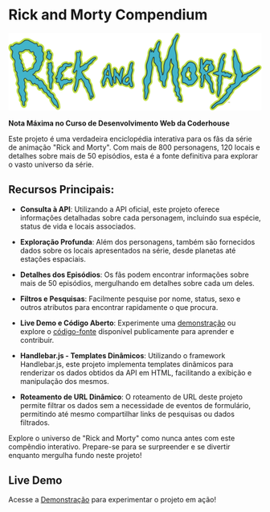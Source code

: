# Rick and Morty Compendium

![Rick and Morty Logo](./assets/images/logo.svg)

**Nota Máxima no Curso de Desenvolvimento Web da Coderhouse**

Este projeto é uma verdadeira enciclopédia interativa para os fãs da série de animação "Rick and Morty". Com mais de 800 personagens, 120 locais e detalhes sobre mais de 50 episódios, esta é a fonte definitiva para explorar o vasto universo da série.

## Recursos Principais:

- **Consulta à API**: Utilizando a API oficial, este projeto oferece informações detalhadas sobre cada personagem, incluindo sua espécie, status de vida e locais associados.
  
- **Exploração Profunda**: Além dos personagens, também são fornecidos dados sobre os locais apresentados na série, desde planetas até estações espaciais.

- **Detalhes dos Episódios**: Os fãs podem encontrar informações sobre mais de 50 episódios, mergulhando em detalhes sobre cada um deles.

- **Filtros e Pesquisas**: Facilmente pesquise por nome, status, sexo e outros atributos para encontrar rapidamente o que procura.

- **Live Demo e Código Aberto**: Experimente uma [demonstração](https://wilbelison.github.io/rickandmortycompendium/) ou explore o [código-fonte](https://github.com/wilbelison/rickandmortycompendium) disponível publicamente para aprender e contribuir.

- **Handlebar.js - Templates Dinâmicos**: Utilizando o framework Handlebar.js, este projeto implementa templates dinâmicos para renderizar os dados obtidos da API em HTML, facilitando a exibição e manipulação dos mesmos.

- **Roteamento de URL Dinâmico**: O roteamento de URL deste projeto permite filtrar os dados sem a necessidade de eventos de formulário, permitindo até mesmo compartilhar links de pesquisas ou dados filtrados.

Explore o universo de "Rick and Morty" como nunca antes com este compêndio interativo. Prepare-se para se surpreender e se divertir enquanto mergulha fundo neste projeto!

## Live Demo

Acesse a [Demonstração](https://wilbelison.github.io/rickandmortycompendium/) para experimentar o projeto em ação!
